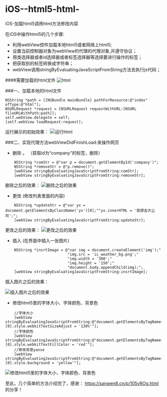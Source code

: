 # iOS--html5-html-
iOS-加载html5调用html方法修改内容

在iOS中操作html5的几个步骤:
- 利用webView控件加载本地html5或者网络上html5;
- 设置当前控制器对象为webView的代理的代理对象,并遵守协议；
- 用类选择器或者id选择器或者标签选择器等选择要进行操作的标签；
- 把获取到的标签转换成字符串；
- webView调用stringByEvaluatingJavaScriptFromString方法去执行js代码；

####需要加载的html文件
![html](http://upload-images.jianshu.io/upload_images/5684426-7878eec85e3d874b.png?imageMogr2/auto-orient/strip%7CimageView2/2/w/1240)

###一、加载本地的html文件
```
NSString *path = [[NSBundle mainBundle] pathForResource:@"index" ofType:@"html"];
NSURLRequest *request = [NSURLRequest requestWithURL:[NSURL fileURLWithPath:path]];
self.webView.delegate = self;
[self.webView loadRequest:request];
```
运行展示的初始效果：
![运行html](http://upload-images.jianshu.io/upload_images/5684426-816ecbff19f76507.png?imageMogr2/auto-orient/strip%7CimageView2/2/w/1240)

###二、实现代理方法webViewDidFinishLoad:来操作网页
-  删除 。 （获取id为“company”的标签，删除）
```
    NSString *comStr = @"var p = document.getElementById('company')";
    NSString *removeStr = @"p.remove()";
    [webView stringByEvaluatingJavaScriptFromString:comStr];
    [webView stringByEvaluatingJavaScriptFromString:removeStr];
```
删除之后的效果：
![删除之后的效果](http://upload-images.jianshu.io/upload_images/5684426-662258e4978bf1bb.png?imageMogr2/auto-orient/strip%7CimageView2/2/w/1240)

- 更改  (修改列表里面的内容)
```
    NSString *updateStr = @"var yx = document.getElementsByClassName('yx')[0];""yx.innerHTML = '我想去大公司';";
    [webView stringByEvaluatingJavaScriptFromString:updateStr];
```
更改之后的效果：
![更改之后的效果](http://upload-images.jianshu.io/upload_images/5684426-ad9677c322b1cdba.png?imageMogr2/auto-orient/strip%7CimageView2/2/w/1240)

- 插入  (在界面中插入一张图片)
```
    NSString *insrtImage = @"var img = document.createElement('img');"
                            "img.src = 'ic_weather_bg.png';"
                            "img.width = '300';"
                            "img.height = '150';"
                            "document.body.appendChild(img);";
    [webView stringByEvaluatingJavaScriptFromString:insrtImage];
```
插入图片之后的效果：

![插入图片之后的效果](http://upload-images.jianshu.io/upload_images/5684426-40be1a30b4841342.png?imageMogr2/auto-orient/strip%7CimageView2/2/w/1240)

- 修改html5里的字体大小、字体颜色、背景色
```
    //字体大小
    [webView stringByEvaluatingJavaScriptFromString:@"document.getElementsByTagName('body')[0].style.webkitTextSizeAdjust = '130%'"];
    //字体颜色
    [webView stringByEvaluatingJavaScriptFromString:@"document.getElementsByTagName('body')[0].style.webkitTextFillColor = 'red'"];
    //修改背景yanse
    [webView stringByEvaluatingJavaScriptFromString:@"document.getElementsByTagName('body')[0].style.background = 'yellow'"];
```

![修改html5里的字体大小、字体颜色、背景色](http://upload-images.jianshu.io/upload_images/5684426-5d2cbafd2593e3fa.png?imageMogr2/auto-orient/strip%7CimageView2/2/w/1240)

至此，几个简单的方法介绍完了，感谢： https://sanwen8.cn/p/105vROg.html 的分享！
